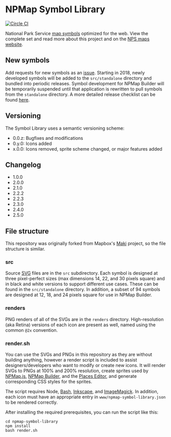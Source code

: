 # NPMap Symbol Library

[![Circle CI](https://circleci.com/gh/nationalparkservice/npmap-symbol-library.svg?style=svg)](https://circleci.com/gh/nationalparkservice/npmap-symbol-library)

National Park Service [map symbols](https://www.nps.gov/carto/app/#!/maps/symbols) optimized for the web. View the complete set and read more about this project and on the [NPS maps website](https://www.nps.gov/carto/app/#!/parks).

## New symbols

Add requests for new symbols as an [issue](https://github.com/nationalparkservice/npmap-symbol-library/issues/new). Starting in 2018, newly developed symbols will be added to the `src/standalone` directory and bundled into periodic releases. Symbol development for NPMap Builder will be temporarily suspended until that application is rewritten to pull symbols from the `standalone` directory. A more detailed release checklist can be found [here](https://github.com/nationalparkservice/npmap-symbol-library/wiki/Symbol-Library-release-checklist).

## Versioning

The Symbol Library uses a semantic versioning scheme:

* 0.0.z: Bugfixes and modifications
* 0.y.0: Icons added
* x.0.0: Icons removed, sprite scheme changed, or major features added

## Changelog

* 1.0.0
* 2.0.0
* 2.1.0
* 2.2.2
* 2.2.3
* 2.3.0
* 2.4.0
* 2.5.0


## File structure

This repository was originally forked from Mapbox's [Maki](https://github.com/mapbox/maki) project, so the file structure is similar.

### src

Source [SVG](http://en.wikipedia.org/wiki/Scalable_Vector_Graphics) files are in the `src` subdirectory. Each symbol is designed at three pixel-perfect sizes (max dimensions 14, 22, and 30 pixels square) and in black and white versions to support different use cases. These can be found in the `src/standalone` directory. In addition, a subset of 94 symbols are designed at 12, 18, and 24 pixels square for use in NPMap Builder.

### renders

PNG renders of all of the SVGs are in the `renders` directory. High-resolution (aka Retina) versions of each icon are present as well, named using the common `@2x` convention.

### render.sh

You can use the SVGs and PNGs in this repository as they are without building anything, however a render script is included to assist designers/developers who want to modify or create new icons. It will render SVGs to PNGs at 100% and 200% resolution, create sprites used by [NPMap.js](https://github.com/nationalparkservice/npmap.js), [NPMap Builder](https://github.com/nationalparkservice/npmap-builder), and the [Places Editor](https://github.com/nationalparkservice/places-editor), and generate corresponding CSS styles for the sprites.

The script requires Node, [Bash](http://www.gnu.org/software/bash/bash.html), [Inkscape](http://inkscape.org), and [ImageMagick](http://www.imagemagick.org/). In addition, each icon must have an appropriate entry in `www/npmap-symbol-library.json` to be rendered correctly.

After installing the required prerequisites, you can run the script like this:

    cd npmap-symbol-library
    npm install
    bash render.sh
